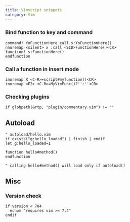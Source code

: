 ```yaml
---
title: Vimscript snippets
category: Vim
---
```


### Bind function to key and command

    command! YoFunctionHere call s:YoFunctionHere()
    nnoremap <silent> x :call <SID>FunctionHere()<CR>
    function! s:FunctionHere()
    endfunction

### Call a function in insert mode

    inoremap X <C-R>=script#myfunction()<CR>
    inoremap <F2> <C-R>=MyVimFunc()?'':''<CR>

### Checking plugins

    if globpath(&rtp, "plugin/commentary.vim") != ""

## Autoload

    " autoload/hello.vim
    if exists("g:hello_loaded") | finish | endif
    let g:hello_loaded=1

    function hello#method()
    endfunction

    " calling hello#method() will load only if autoload()

## Misc

### Version check

    if version < 704
      echom "requires vim >= 7.4"
    endif
